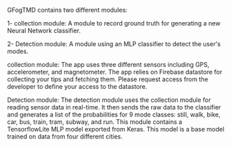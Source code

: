 GFogTMD contains two different modules:

1- collection module: A module to record ground truth for generating a new Neural Network classifier.

2- Detection module: A module using an MLP classifier to detect the user's modes. 

collection module:
The app uses three different sensors including GPS, accelerometer, and magnetometer. The app relies on Firebase datastore for collecting your tips and fetching them. Please request access from the developer to define your access to the datastore. 

Detection module:
The detection module uses the collection module for reading sensor data in real-time. It then sends the raw data to the classifier and generates a list of the probabilities for 9 mode classes: still, walk, bike, car, bus, train, tram, subway, and run. 
This module contains a TensorflowLite MLP model exported from Keras. This model is a base model trained on data from four different cities.

